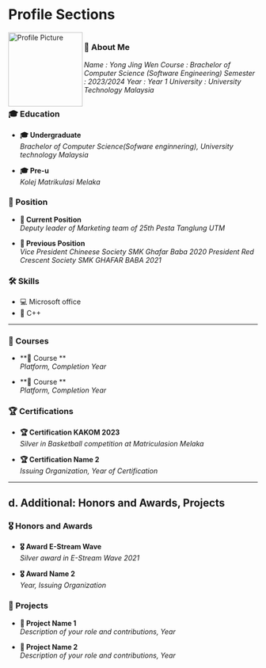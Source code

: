 # Profile Sections


<img src="https://github.com/JWEN0518/TIS-REPORT/assets/152403691/02e221c9-8800-4ef3-8c38-b69a5da46aca" alt="Profile Picture" width="150" align="left">

##
#

### 📄 About Me
*Name       : Yong Jing Wen*
*Course     : Brachelor of Computer Science (Software Engineering)*
*Semester   : 2023/2024*
*Year       : Year 1*
*University : University Technology Malaysia*

##
##

### 🎓 Education

- **🎓 Undergraduate**  
  *Brachelor of Computer Science(Sofware enginnering), University technology Malaysia*

- **🎓 Pre-u**  
  *Kolej Matrikulasi Melaka*  

### 🏢 Position

- **🏢 Current Position**  
  *Deputy leader of Marketing team of 25th Pesta Tanglung UTM*  
   

- **🏢 Previous Position**  
  *Vice President Chineese Society SMK Ghafar Baba 2020*
  *President Red Crescent Society SMK GHAFAR BABA 2021*  


### 🛠️ Skills

- 💻 Microsoft office
- 🚀 C++

---


### 📘 Courses

- **📘 Course  **  
  *Platform, Completion Year*

- **📘 Course **  
  *Platform, Completion Year*

### 🏆 Certifications

- **🏆 Certification KAKOM 2023**  
  *Silver in Basketball competition at Matriculasion Melaka*

- **🏆 Certification Name 2**  
  *Issuing Organization, Year of Certification*

---

## d. Additional: Honors and Awards, Projects

### 🎖️ Honors and Awards

- **🎖️ Award E-Stream Wave**  
  *Silver award in E-Stream Wave 2021*

- **🎖️ Award Name 2**  
  *Year, Issuing Organization*

### 🚀 Projects

- **🚀 Project Name 1**  
  *Description of your role and contributions, Year*

- **🚀 Project Name 2**  
  *Description of your role and contributions, Year*
